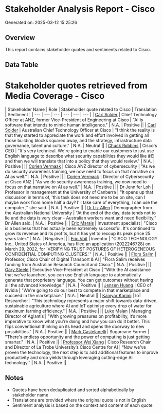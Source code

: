 # Stakeholder Analysis Report - Cisco
Generated on: 2025-03-12 15:25:26

## Overview
This report contains stakeholder quotes and sentiments related to Cisco.

## Data Table
# Stakeholder quotes retrieved from Media Coverage - Cisco
| Stakeholder Name | Role | Stakeholder quote related to Cisco | Translation | Sentiment |
| --- | --- | --- | --- | --- | --- |
| [Carl Solder](https://advance.lexis.com/api/document?collection=news&id=urn:contentItem:6BFC-0DB1-F0JP-W0SM-00000-00&context=1519360) | Chief Technology Officer at ANZ, former Vice-President of Engineering at Cisco | "AI is software that intends to mimic human intelligence." | N.A. | Positive || 
| [Carl Solder](https://advance.lexis.com/api/document?collection=news&id=urn:contentItem:6DJ0-X031-F0JP-W0XJ-00000-00&context=1519360) | Australian Chief Technology Officer at Cisco | "I think the reality is that they started to appreciate the work and effort involved in getting all those building blocks squared away, and the strategy, infrastructure data governance, talent and culture." | N.A. | Neutral || 
| [Chuck Robbins](https://advance.lexis.com/api/document?collection=news&id=urn:contentItem:6BKM-B4P1-F0JP-W0VR-00000-00&context=1519360) | Cisco's CEO | "It's very technical. We're going to enable our customers to just use English language to describe what security capabilities they would like â€¦ and then we will translate that into a policy that they would review." | N.A. | Positive || 
| [Corien Vermaak](https://advance.lexis.com/api/document?collection=news&id=urn:contentItem:6B9Y-FJR1-F0JP-W0P6-00000-00&context=1519360) | Cisco ANZ director of cybersecurity | "As we do security awareness training, we now need to focus on that narrative on AI as well." | N.A. | Positive || 
| [Corien Vermaak](https://advance.lexis.com/api/document?collection=news&id=urn:contentItem:6B9Y-FJR1-F0JP-W13R-00000-00&context=1519360) | Director of Cybersecurity at Cisco ANZ | "As we do security awareness training, we now need to focus on that narrative on AI as well." | N.A. | Positive || 
| [Dr Jennifer Loh](https://advance.lexis.com/api/document?collection=news&id=urn:contentItem:6B4P-X0J1-JD34-V03N-00000-00&context=1519360) | Professor in management at the University of Canberra | "It opens up that discussion in terms of, 'this task does not need me to be on site, can I maybe work from home half a day? I'll take care of everything, I can use the computer'," she said. | N.A. | Positive || 
| [Dr Liz Allen](https://advance.lexis.com/api/document?collection=news&id=urn:contentItem:6B4P-X0J1-JD34-V03N-00000-00&context=1519360) | Demographer from the Australian National University | "At the end of the day, data tends not to lie and the data is very clear - Australian workers want and need flexibility," Dr Allen said. | N.A. | Positive || 
| [Eric Marais](https://advance.lexis.com/api/document?collection=news&id=urn:contentItem:6F02-46C3-RXG4-M53S-00000-00&context=1519360) | Investment specialist | "Cisco is a business that has actually been extremely successful. It's continued to grow its revenue and its profits, but it has yet to recoup its peak price 25 years later." | N.A. | Negative ||
| [Eric Voit](https://advance.lexis.com/api/document?collection=news&id=urn:contentItem:6B7K-PD31-JDKC-R05K-00000-00&context=1519360) | Inventor | "CISCO TECHNOLOGY Inc., United States of America, has filed an application (2022246728) on March 29, 2022, for 'VERIFYING TRUST POSTURES OF HETEROGENEOUS CONFIDENTIAL COMPUTING CLUSTERS.'" | N.A. | Positive || 
| [Flora Salim](https://advance.lexis.com/api/document?collection=news&id=urn:contentItem:6D93-6PS1-JB75-93F2-00000-00&context=1519360) | Professor, Cisco Chair of Digital Transport & AI | "Flora Salim receives funding from Australian Research Council and Cisco." | N.A. | Positive || 
| [Gary Steele](https://advance.lexis.com/api/document?collection=news&id=urn:contentItem:6BKM-B4P1-F0JP-W0VR-00000-00&context=1519360) | Executive Vice-President at Cisco | "With the AI assistance that we've launched, you can use English language to automatically generate that proprietary language. You can get outcomes without having all the advanced knowledge." | N.A. | Positive || 
| [Jensen Huang](https://advance.lexis.com/api/document?collection=news&id=urn:contentItem:6BD5-4RR1-JD34-V38K-00000-00&context=1519360) | CEO of Nvidia | "We're going to do our best to compete in that marketplace and succeed in the marketplace." | N.A. | Neutral || 
| [Kamyar Karimi](https://advance.lexis.com/api/document?collection=news&id=urn:contentItem:6DK5-3WH1-JD2P-C0MB-00000-00&context=1519360) | IoT Researcher | "This technology represents a major shift towards data-driven, sustainable agriculture where AI and IoT optimise every drop of water for maximum farming efficiency." | N.A. | Positive || 
| [Luke Malan](https://advance.lexis.com/api/document?collection=news&id=urn:contentItem:6DK5-3WH1-JD2P-C0MB-00000-00&context=1519360) | Managing Director of Aglantis | "With growing pressures on profitability, it’s more imperative to know what you’re doing and how you can do it better. This flips conventional thinking on its head and opens the doorway to new possibilities." | N.A. | Positive || 
| [Mark Castelanelli](https://advance.lexis.com/api/document?collection=news&id=urn:contentItem:6DK5-3WH1-JD2P-C0MB-00000-00&context=1519360) | Sugarcane Farmer | "There's endless opportunity and the power of computing is just getting smarter." | N.A. | Positive || 
| [Professor Wei Xiang](https://advance.lexis.com/api/document?collection=news&id=urn:contentItem:6DK5-3WH1-JD2P-C0MB-00000-00&context=1519360) | Cisco Research Chair and Director of La Trobe University’s Cisco Centre for AI | “Now we've proven the technology, the next step is to add additional features to improve productivity and crop yields through leveraging cutting-edge AI technology.” | N.A. | Positive || 

## Notes
- Quotes have been deduplicated and sorted alphabetically by stakeholder name
- Translations are provided where the original quote is not in English
- Sentiment analysis is based on the context and content of each quote
